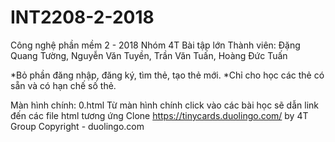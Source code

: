 ﻿# INT2208-2-2018
Công nghệ phần mềm 2 - 2018
Nhóm 4T
Bài tập lớn
Thành viên: Đặng Quang Tường, Nguyễn Văn Tuyền, Trần Văn Tuấn, Hoàng Đức Tuấn

*Bỏ phần đăng nhập, đăng ký, tìm thẻ, tạo thẻ mới.
*Chỉ cho học các thẻ có sẵn và có hạn chế số thẻ. 

Màn hình chính: 0.html
Từ màn hình chính click vào các bài học sẽ dẫn link đến các file html tương ứng
Clone https://tinycards.duolingo.com/ by 4T Group
Copyright - duolingo.com